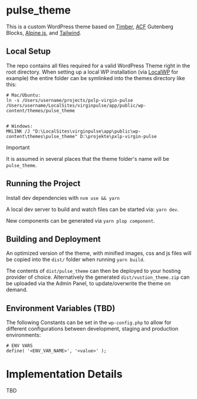 # pulse_theme

This is a custom WordPress theme based on [Timber](https://timber.github.io/docs/v1/guides/cheatsheet/), [ACF](https://www.advancedcustomfields.com/resources/blocks/) Gutenberg Blocks, [Alpine.js](https://alpinejs.dev/start-here), and [Tailwind](https://tailwindcss.com/docs/installation).

## Local Setup

The repo contains all files required for a valid WordPress Theme right in the root directory. When setting up a local WP installation (via [LocalWP](https://localwp.com/) for example) the entire folder can be symlinked into the themes directory like this:

```
# Mac/Ubuntu:
ln -s /Users/username/projects/pxlp-virgin-pulse /Users/username/LocalSites/virginpulse/app/public/wp-content/themes/pulse_theme


# Windows:
MKLINK /J "D:\LocalSites\virginpulse\app\public\wp-content\themes\pulse_theme" D:\projekte\pxlp-virgin-pulse
```

> [!IMPORTANT]
> It is assumed in several places that the theme folder's name will be `pulse_theme`.

## Running the Project

Install dev dependencies with `nvm use && yarn`

A local dev server to build and watch files can be started via: `yarn dev`.

New components can be generated via `yarn plop component`.

## Building and Deployment

An optimized version of the theme, with minified images, css and js files will be copied into the `dist/` folder when running `yarn build`.

The contents of `dist/pulse_theme` can then be deployed to your hosting provider of choice. Alternatively the generated `dist/vustion_theme.zip` can be uploaded via the Admin Panel, to update/overwrite the theme on demand.

## Environment Variables (TBD)

The following Constants can be set in the `wp-config.php` to allow for different configurations between development, staging and production environments:

```
# ENV VARS
define( '<ENV_VAR_NAME>', '<value>' );
```

# Implementation Details

TBD
